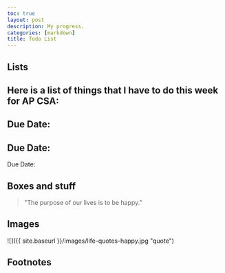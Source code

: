 ```yaml
---
toc: true
layout: post
description: My progress.
categories: [markdown]
title: Todo List
---
```


## Lists

Here is a list of things that I have to do this week for AP CSA:
- 
Due Date:
- 
Due Date:
- 
Due Date:

## Boxes and stuff

> "The purpose of our lives is to be happy."

## Images

![]({{ site.baseurl }}/images/life-quotes-happy.jpg "quote")

## Footnotes



[^1]: Any questions? Feel free to reach out!